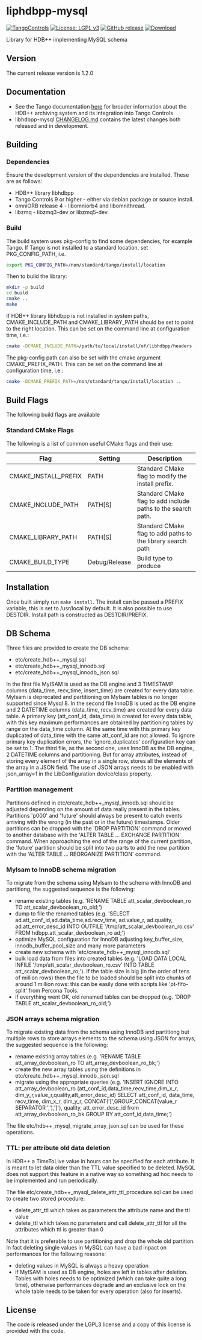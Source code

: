# liphdbpp-mysql

[![TangoControls](https://img.shields.io/badge/-Tango--Controls-7ABB45.svg?style=flat&logo=%20data%3Aimage%2Fpng%3Bbase64%2CiVBORw0KGgoAAAANSUhEUgAAACAAAAAkCAYAAADo6zjiAAAABHNCSVQICAgIfAhkiAAAAAlwSFlzAAALEwAACxMBAJqcGAAAAsFJREFUWIXtl01IFVEYht9zU%2FvTqOxShLowlOgHykWUGEjUKqiocB1FQURB0KJaRdGiaFM7gzZRLWpTq2olhNQyCtpYCP1gNyIoUTFNnxZzRs8dzvw4Q6564XLnfOf73vedc2a%2BmZEKALgHrC3CUUR8CxZFeEoFalsdM4uLmMgFoIlZLJp3A9ZE4S2oKehhlaR1BTnyg2ocnW%2FxsxEDhbYij4EPVncaeASMAavnS%2FwA8NMaqACNQCew3f4as3KZOYh2SuqTVJeQNiFpn6QGSRVjTH9W%2FiThvcCn6H6n4BvQDvQWFT%2BSIDIFDAKfE3KOAQeBfB0XGPeQvgE67P8ZoB44DvTHmFgJdOQRv%2BUjc%2BavA9siNTWemgfA3TwGquCZ3w8szFIL1ALngIZorndvgJOR0GlP2gtJkzH%2Bd0fGFxW07NqY%2FCrx5QRXcYjbCbmxF1dkBSbi8kpACah3Yi2Sys74cVyxMWY6bk5BTwgRe%2BYlSzLmxNpU3aBeJogk4XWWpJKUeiap3RJYCpQj4QWZDQCuyIAk19Auj%2BAFYGZZjTGjksaBESB8P9iaxUBIaJzjZcCQcwHdj%2BS2Al0xPOeBYYKHk4vfmQ3Y8YkIwRUb7wQGU7j2ePrA1URx93ayd8UpD8klyPbSQfCOMIO05MbI%2BDvwBbjsMdGTwlX21AAMZzEerkaI9zFkP4AeYCPBg6gNuEb6I%2FthFgN1KSQupqzoRELOSed4DGiJala1UmOMr2U%2Bl%2FTWEy9Japa%2Fy41IWi%2FJ3d4%2FkkaAw0Bz3AocArqApwTvet3O3GbgV8qqjAM7bf4N4KMztwTodcYVyelywKSCD5V3xphNXoezuTskNSl4bgxJ6jPGVJJqbN0aSV%2Bd0M0aO7FCs19Jo2lExphXaTkxdRVgQFK7DZVDZ8%2BcpdmQh3wuILh7ut3AEyt%2B51%2BL%2F0cUfwFOX0t0StltmQAAAABJRU5ErkJggg%3D%3D)](http://www.tango-controls.org) [![License: LGPL v3](https://img.shields.io/badge/License-LGPL%20v3-blue.svg)](https://www.gnu.org/licenses/lgpl-3.0) [![GitHub release](https://img.shields.io/github/release/tango-controls-hdbpp/libhdbpp-mysql.svg)](https://github.com/tango-controls-hdbpp/libhdbpp-mysql/releases)   [![Download](https://api.bintray.com/packages/tango-controls/debian/libhdb%2B%2Bmysql6/images/download.svg)](https://bintray.com/tango-controls/debian/libhdb%2B%2Bmysql6/_latestVersion)



Library for HDB++ implementing MySQL schema

## Version

The current release version is 1.2.0

## Documentation

* See the Tango documentation [here](http://tango-controls.readthedocs.io/en/latest/administration/services/hdbpp/index.html#hdb-an-archiving-historian-service) for broader information about the HDB++ archiving system and its integration into Tango Controls
* libhdbpp-mysql [CHANGELOG.md](https://github.com/tango-controls-hdbpp/libhdbpp/blob/master/CHANGELOG.md) contains the latest changes both released and in development.

## Building

### Dependencies

Ensure the development version of the dependencies are installed. These are as follows:

* HDB++ library libhdbpp
* Tango Controls 9 or higher - either via debian package or source install.
* omniORB release 4 - libomniorb4 and libomnithread.
* libzmq - libzmq3-dev or libzmq5-dev.

### Build

The build system uses pkg-config to find some dependencies, for example Tango. If Tango is not installed to a standard location, set PKG_CONFIG_PATH, i.e.

```bash
export PKG_CONFIG_PATH=/non/standard/tango/install/location
```

Then to build the library:

```bash
mkdir -p build
cd build
cmake ..
make
```

If HDB++ library libhdbpp is not installed in system paths, CMAKE_INCLUDE_PATH and CMAKE_LIBRARY_PATH should be set to point to the right location. This can be set on the command line at configuration time, i.e.:

```bash
cmake -DCMAKE_INCLUDE_PATH=/path/to/local/install/of/libhdbpp/headers -DCMAKE_LIBRARY_PATH=/path/to/local/install/of/libhdbpp/library .. 
```

The pkg-config path can also be set with the cmake argument CMAKE_PREFIX_PATH. This can be set on the command line at configuration time, i.e.:

```bash
cmake -DCMAKE_PREFIX_PATH=/non/standard/tango/install/location .. 
```

## Build Flags

The following build flags are available

### Standard CMake Flags

The following is a list of common useful CMake flags and their use:

| Flag | Setting | Description |
|------|-----|-----|
| CMAKE_INSTALL_PREFIX | PATH | Standard CMake flag to modify the install prefix. |
| CMAKE_INCLUDE_PATH | PATH[S] | Standard CMake flag to add include paths to the search path. |
| CMAKE_LIBRARY_PATH | PATH[S] | Standard CMake flag to add paths to the library search path |
| CMAKE_BUILD_TYPE | Debug/Release | Build type to produce |


## Installation

Once built simply run `make install`. The install can be passed a PREFIX variable, this is set to /usr/local by default. It is also possible to use DESTDIR. Install path is constructed as DESTDIR/PREFIX.

## DB Schema

Three files are provided to create the DB schema:

* etc/create_hdb++_mysql.sql
* etc/create_hdb++_mysql_innodb.sql
* etc/create_hdb++_mysql_innodb_json.sql

In the first file MyISAM is used as the DB engine and 3 TIMESTAMP columns (data_time, recv_time, insert_time) are created for every data table.
MyIsam is deprecated and partitioning on MyIsam tables is no longer supported since Mysql 8.
In the second file InnoDB is used as the DB engine and 2 DATETIME columns (data_time, recv_time) are created for every data table.
A primary key (att_conf_id, data_time) is created for every data table, with this key maximum performances are obtained by partitioning tables by range on the data_time column.
At the same time with this primary key duplicated of data_time with the same att_conf_id are not allowed. To ignore primary key duplication errors, the 'ignore_duplicates' configuration key can be set to 1.
The third file, as the second one, uses InnoDB as the DB engine, 2 DATETIME columns and partitioning. But for array attributes, instead of storing every element of the array in a single row, stores all the elements of the array in a JSON field.
The use of JSON arrays needs to be enabled with json_array=1 in the LibConfiguration device/class property.

### Partition management

Partitions defined in etc/create_hdb++_mysql_innodb.sql should be adjusted depending on the amount of data really present in the tables. Partitions 'p000' and 'future' should always be present to catch events arriving with the wrong (in the past or in the future) timestamps.
Older partitions can be dropped with the 'DROP PARTITION' command or moved to another database with the 'ALTER TABLE ... EXCHANGE PARTITION' command.
When approaching the end of the range of the current partition, the 'future' partition should be split into two parts to add the new partition with the 'ALTER TABLE ... REORGANIZE PARTITION' command.

### MyIsam to InnoDB schema migration

To migrate from the schema using MyIsam to the schema with InnoDB and partitiong, the suggested sequence is the following:

* rename existing tables (e.g. 'RENAME TABLE att_scalar_devboolean_ro TO att_scalar_devboolean_ro_old;')
* dump to file the renamed tables (e.g. 'SELECT ad.att_conf_id,ad.data_time,ad.recv_time, ad.value_r, ad.quality, ad.att_error_desc_id INTO OUTFILE '/tmp/att_scalar_devboolean_ro.csv' FROM hdbpp.att_scalar_devboolean_ro ad;')
* optimize MySQL configuration for InnoDB adjusting key_buffer_size, innodb_buffer_pool_size and many more parameters
* create new schema with 'etc/create_hdb++_mysql_innodb.sql'
* bulk load data from files into created tables (e.g. 'LOAD DATA LOCAL INFILE '/tmp/att_scalar_devboolean_ro.csv' INTO TABLE att_scalar_devboolean_ro;'). If the table size is big (in the order of tens of million rows) then the file to be loaded should be split into chunks of around 1 million rows: this can be easily done with scripts like 'pt-fifo-split' from Percona Tools.
* if everything went OK, old renamed tables can be dropped (e.g. 'DROP TABLE att_scalar_devboolean_ro_old;')

### JSON arrays schema migration

To migrate existing data from the schema using InnoDB and partitiong but multiple rows to store arrays elements to the schema using JSON for arrays, the suggested sequence is the following:

* rename existing array tables (e.g. 'RENAME TABLE att_array_devboolean_ro TO att_array_devboolean_ro_bk;')
* create the new array tables using the definitions in etc/create_hdb++_mysql_innodb_json.sql
* migrate using the appropriate queries (e.g. 'INSERT IGNORE INTO att_array_devboolean_ro (att_conf_id,data_time,recv_time,dim_x_r, dim_y_r,value_r,quality,att_error_desc_id) SELECT att_conf_id, data_time, recv_time, dim_x_r, dim_y_r, CONCAT('[',GROUP_CONCAT(value_r SEPARATOR ','),']'), quality, att_error_desc_id from att_array_devboolean_ro_bk GROUP BY att_conf_id,data_time;')

The file etc/hdb++_mysql_migrate_array_json.sql can be used for these operations.

### TTL: per attribute old data deletion

In HDB++ a TimeToLive value in hours can be specified for each attribute. It is meant to let data older than the TTL value specified to be deleted. MySQL does not support this feature in a native way so something ad hoc needs to be implemented and run periodically.

The file etc/create_hdb++_mysql_delete_attr_ttl_procedure.sql can be used to create two stored procedure:
 * delete_attr_ttl which takes as parameters the attribute name and the ttl value
 * delete_ttl which takes no parameters and call delete_attr_ttl for all the attributes which ttl is greater than 0
 
 Note that it is preferable to use partitioning and drop the whole old partition. In fact deleting single values in MySQL can have a bad inpact on performances for the following reasons:

* deleting values in MySQL is always a heavy operation
* if MyISAM is used as DB engine, holes are left in tables after deletion. Tables with holes needs to be optimized (which can take quite a long time), otherwise performances degrade and an exclusive lock on the whole table needs to be taken for every operation (also for inserts).


## License

The code is released under the LGPL3 license and a copy of this license is provided with the code. 
